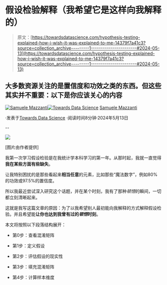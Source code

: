 # 假设检验解释（我希望它是这样向我解释的）

> 原文：[https://towardsdatascience.com/hypothesis-testing-explained-how-i-wish-it-was-explained-to-me-14379f7a41c3?source=collection_archive---------1-----------------------#2024-05-13](https://towardsdatascience.com/hypothesis-testing-explained-how-i-wish-it-was-explained-to-me-14379f7a41c3?source=collection_archive---------1-----------------------#2024-05-13)

## 大多数资源关注的是置信度和功效之类的东西。但这些其实并不重要：以下是你应该关心的内容

[](https://medium.com/@mazzanti.sam?source=post_page---byline--14379f7a41c3--------------------------------)[![Samuele Mazzanti](../Images/432477d6418a3f79bf25dec42755d364.png)](https://medium.com/@mazzanti.sam?source=post_page---byline--14379f7a41c3--------------------------------)[](https://towardsdatascience.com/?source=post_page---byline--14379f7a41c3--------------------------------)[![Towards Data Science](../Images/a6ff2676ffcc0c7aad8aaf1d79379785.png)](https://towardsdatascience.com/?source=post_page---byline--14379f7a41c3--------------------------------) [Samuele Mazzanti](https://medium.com/@mazzanti.sam?source=post_page---byline--14379f7a41c3--------------------------------)

·发表于[Towards Data Science](https://towardsdatascience.com/?source=post_page---byline--14379f7a41c3--------------------------------) ·阅读时间8分钟·2024年5月13日

--

![](../Images/383a6f28bdbdf3a6695caf7e3e6f87e7.png)

[图片由作者提供]

我第一次学习假设检验是在我统计学本科学习的第一年。从那时起，我就一直觉得**我在某些方面有些缺失**。

让我特别困扰的是那些看起来**相当任意**的元素，比如那些“魔法数字”，例如80%的功效或97.5%的置信度。

所以我最近尝试深入研究这个话题，并在某个时刻，我有了那种*顿悟*的瞬间，一切都立刻清晰起来。

这就是我写这篇文章的原因：为了以我希望别人最初能向我解释的方式解释假设检验。并且希望能**让你也达到我曾有过的*顿悟*时刻**。

本文将按照以下段落结构展开：

+   第0步：查看混淆矩阵

+   第1步：定义假设

+   第2步：评估假设的现实性

+   第3步：填充混淆矩阵

+   第4步：计算样本维度
